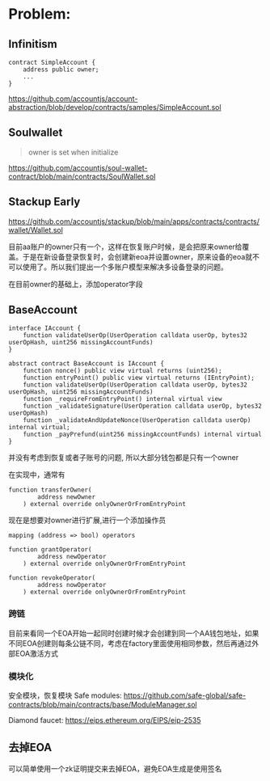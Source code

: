 # Problem: 

## Infinitism 
```
contract SimpleAccount {
    address public owner;
    ...
}
```
https://github.com/accountjs/account-abstraction/blob/develop/contracts/samples/SimpleAccount.sol

## Soulwallet
> owner is set when initialize

https://github.com/accountjs/soul-wallet-contract/blob/main/contracts/SoulWallet.sol

## Stackup Early
https://github.com/accountjs/stackup/blob/main/apps/contracts/contracts/wallet/Wallet.sol

目前aa账户的owner只有一个，这样在恢复账户时候，是会把原来owner给覆盖。于是在新设备登录恢复时，会创建新eoa并设置owner，原来设备的eoa就不可以使用了。所以我们提出一个多账户模型来解决多设备登录的问题。

在目前owner的基础上，添加operator字段

## BaseAccount
```
interface IAccount {
    function validateUserOp(UserOperation calldata userOp, bytes32 userOpHash, uint256 missingAccountFunds)
}

abstract contract BaseAccount is IAccount {
    function nonce() public view virtual returns (uint256);
    function entryPoint() public view virtual returns (IEntryPoint);
    function validateUserOp(UserOperation calldata userOp, bytes32 userOpHash, uint256 missingAccountFunds)
    function _requireFromEntryPoint() internal virtual view
    function _validateSignature(UserOperation calldata userOp, bytes32 userOpHash)
    function _validateAndUpdateNonce(UserOperation calldata userOp) internal virtual;
    function _payPrefund(uint256 missingAccountFunds) internal virtual
}

```

并没有考虑到恢复或者子账号的问题, 所以大部分钱包都是只有一个owner

在实现中，通常有 
```
function transferOwner(
        address newOwner
    ) external override onlyOwnerOrFromEntryPoint
```

现在是想要对owner进行扩展,进行一个添加操作员

```
mapping (address => bool) operators

function grantOperator(
        address newOperator
    ) external override onlyOwnerOrFromEntryPoint

function revokeOperator(
        address nowOperator
    ) external override onlyOwnerOrFromEntryPoint
```

### 跨链

目前来看同一个EOA开始一起同时创建时候才会创建到同一个AA钱包地址，如果不同EOA创建则每条公链不同，考虑在factory里面使用相同参数，然后再通过外部EOA激活方式

### 模块化

安全模块，恢复模块
Safe modules:
https://github.com/safe-global/safe-contracts/blob/main/contracts/base/ModuleManager.sol

Diamond faucet: 
https://eips.ethereum.org/EIPS/eip-2535

## 去掉EOA

可以简单使用一个zk证明提交来去掉EOA，避免EOA生成是使用签名

